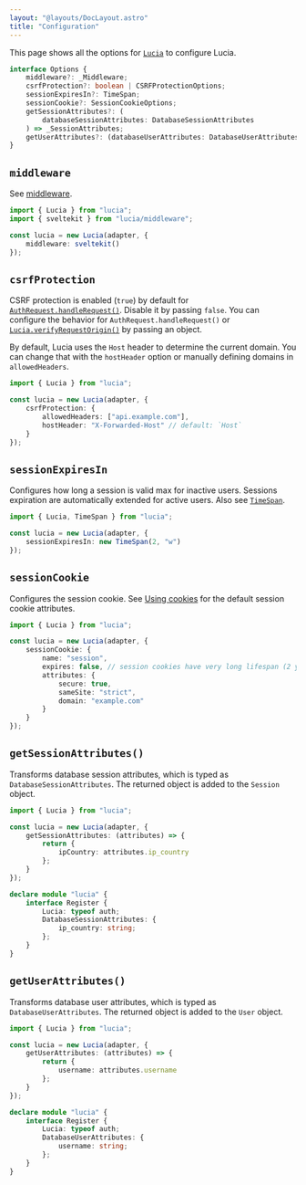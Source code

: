 ```yaml
---
layout: "@layouts/DocLayout.astro"
title: "Configuration"
---
```


This page shows all the options for [`Lucia`]() to configure Lucia.

```ts
interface Options {
	middleware?: _Middleware;
	csrfProtection?: boolean | CSRFProtectionOptions;
	sessionExpiresIn?: TimeSpan;
	sessionCookie?: SessionCookieOptions;
	getSessionAttributes?: (
		databaseSessionAttributes: DatabaseSessionAttributes
	) => _SessionAttributes;
	getUserAttributes?: (databaseUserAttributes: DatabaseUserAttributes) => _UserAttributes;
}
```

## `middleware`

See [middleware]().

```ts
import { Lucia } from "lucia";
import { sveltekit } from "lucia/middleware";

const lucia = new Lucia(adapter, {
	middleware: sveltekit()
});
```

## `csrfProtection`

CSRF protection is enabled (`true`) by default for [`AuthRequest.handleRequest()`](). Disable it by passing `false`. You can configure the behavior for `AuthRequest.handleRequest()` or [`Lucia.verifyRequestOrigin()`]() by passing an object.

By default, Lucia uses the `Host` header to determine the current domain. You can change that with the `hostHeader` option or manually defining domains in `allowedHeaders`.

```ts
import { Lucia } from "lucia";

const lucia = new Lucia(adapter, {
	csrfProtection: {
		allowedHeaders: ["api.example.com"],
		hostHeader: "X-Forwarded-Host" // default: `Host`
	}
});
```

## `sessionExpiresIn`

Configures how long a session is valid max for inactive users. Sessions expiration are automatically extended for active users. Also see [`TimeSpan`]().

```ts
import { Lucia, TimeSpan } from "lucia";

const lucia = new Lucia(adapter, {
	sessionExpiresIn: new TimeSpan(2, "w")
});
```

## `sessionCookie`

Configures the session cookie. See [Using cookies]() for the default session cookie attributes.

```ts
import { Lucia } from "lucia";

const lucia = new Lucia(adapter, {
	sessionCookie: {
		name: "session",
		expires: false, // session cookies have very long lifespan (2 years)
		attributes: {
			secure: true,
			sameSite: "strict",
			domain: "example.com"
		}
	}
});
```

## `getSessionAttributes()`

Transforms database session attributes, which is typed as `DatabaseSessionAttributes`. The returned object is added to the `Session` object.

```ts
import { Lucia } from "lucia";

const lucia = new Lucia(adapter, {
	getSessionAttributes: (attributes) => {
		return {
			ipCountry: attributes.ip_country
		};
	}
});

declare module "lucia" {
	interface Register {
		Lucia: typeof auth;
		DatabaseSessionAttributes: {
			ip_country: string;
		};
	}
}
```

## `getUserAttributes()`

Transforms database user attributes, which is typed as `DatabaseUserAttributes`. The returned object is added to the `User` object.

```ts
import { Lucia } from "lucia";

const lucia = new Lucia(adapter, {
	getUserAttributes: (attributes) => {
		return {
			username: attributes.username
		};
	}
});

declare module "lucia" {
	interface Register {
		Lucia: typeof auth;
		DatabaseUserAttributes: {
			username: string;
		};
	}
}
```
